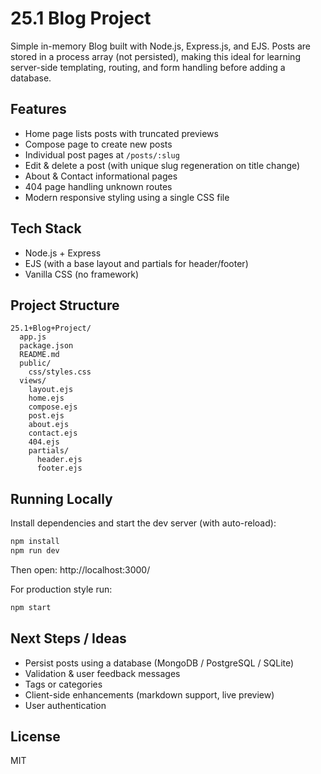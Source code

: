 # 25.1 Blog Project

Simple in-memory Blog built with Node.js, Express.js, and EJS. Posts are stored in a process array (not persisted), making this ideal for learning server-side templating, routing, and form handling before adding a database.

## Features
- Home page lists posts with truncated previews
- Compose page to create new posts
- Individual post pages at `/posts/:slug`
- Edit & delete a post (with unique slug regeneration on title change)
- About & Contact informational pages
- 404 page handling unknown routes
- Modern responsive styling using a single CSS file

## Tech Stack
- Node.js + Express
- EJS (with a base layout and partials for header/footer)
- Vanilla CSS (no framework)

## Project Structure
```
25.1+Blog+Project/
  app.js
  package.json
  README.md
  public/
    css/styles.css
  views/
    layout.ejs
    home.ejs
    compose.ejs
    post.ejs
    about.ejs
    contact.ejs
    404.ejs
    partials/
      header.ejs
      footer.ejs
```

## Running Locally
Install dependencies and start the dev server (with auto-reload):

```bash
npm install
npm run dev
```
Then open: http://localhost:3000/

For production style run:
```bash
npm start
```

## Next Steps / Ideas
- Persist posts using a database (MongoDB / PostgreSQL / SQLite)
- Validation & user feedback messages
- Tags or categories
- Client-side enhancements (markdown support, live preview)
- User authentication

## License
MIT
